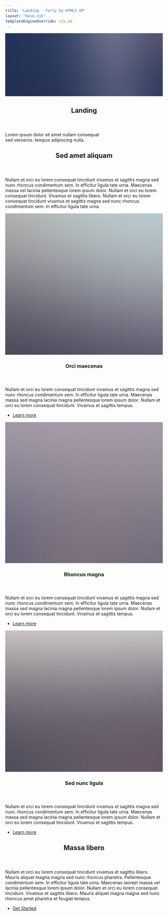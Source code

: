 ```yaml
---
title: "Landing - Forty by HTML5 UP"
layout: "base.njk"
templateEngineOverride: njk,md
---
```


<section id="banner" class="style2">
    <div class="inner">
        <span class="image">
            <img src="/assets/images/pic07.jpg" alt="" />
        </span>
        <header class="major">
            <h1>Landing</h1>
        </header>
        <div class="content">
            <p>Lorem ipsum dolor sit amet nullam consequat<br />
            sed veroeros. tempus adipiscing nulla.</p>
        </div>
    </div>
</section>
<div id="main">
<!-- One -->
    <section id="one">
        <div class="inner">
            <header class="major">
                <h2>Sed amet aliquam</h2>
            </header>
            <p>Nullam et orci eu lorem consequat tincidunt vivamus et sagittis magna sed nunc rhoncus condimentum sem. In efficitur ligula tate urna. Maecenas massa vel lacinia pellentesque lorem ipsum dolor. Nullam et orci eu lorem consequat tincidunt. Vivamus et sagittis libero. Nullam et orci eu lorem consequat tincidunt vivamus et sagittis magna sed nunc rhoncus condimentum sem. In efficitur ligula tate urna.</p>
        </div>
    </section>
<!-- Two -->
    <section id="two" class="spotlights">
        <section>
            <a href="generic.html" class="image">
                <img src="/assets/images/pic08.jpg" alt="" data-position="center center" />
            </a>
            <div class="content">
                <div class="inner">
                    <header class="major">
                        <h3>Orci maecenas</h3>
                    </header>
                    <p>Nullam et orci eu lorem consequat tincidunt vivamus et sagittis magna sed nunc rhoncus condimentum sem. In efficitur ligula tate urna. Maecenas massa sed magna lacinia magna pellentesque lorem ipsum dolor. Nullam et orci eu lorem consequat tincidunt. Vivamus et sagittis tempus.</p>
                    <ul class="actions">
                        <li><a href="generic.html" class="button">Learn more</a></li>
                    </ul>
                </div>
            </div>
        </section>
        <section>
            <a href="generic.html" class="image">
                <img src="/assets/images/pic09.jpg" alt="" data-position="top center" />
            </a>
            <div class="content">
                <div class="inner">
                    <header class="major">
                        <h3>Rhoncus magna</h3>
                    </header>
                    <p>Nullam et orci eu lorem consequat tincidunt vivamus et sagittis magna sed nunc rhoncus condimentum sem. In efficitur ligula tate urna. Maecenas massa sed magna lacinia magna pellentesque lorem ipsum dolor. Nullam et orci eu lorem consequat tincidunt. Vivamus et sagittis tempus.</p>
                    <ul class="actions">
                        <li><a href="generic.html" class="button">Learn more</a></li>
                    </ul>
                </div>
            </div>
        </section>
        <section>
            <a href="generic.html" class="image">
                <img src="/assets/images/pic10.jpg" alt="" data-position="25% 25%" />
            </a>
            <div class="content">
                <div class="inner">
                    <header class="major">
                        <h3>Sed nunc ligula</h3>
                    </header>
                    <p>Nullam et orci eu lorem consequat tincidunt vivamus et sagittis magna sed nunc rhoncus condimentum sem. In efficitur ligula tate urna. Maecenas massa sed magna lacinia magna pellentesque lorem ipsum dolor. Nullam et orci eu lorem consequat tincidunt. Vivamus et sagittis tempus.</p>
                    <ul class="actions">
                        <li><a href="generic.html" class="button">Learn more</a></li>
                    </ul>
                </div>
            </div>
        </section>
    </section>
    <!-- Three -->
    <section id="three">
        <div class="inner">
            <header class="major">
                <h2>Massa libero</h2>
            </header>
            <p>Nullam et orci eu lorem consequat tincidunt vivamus et sagittis libero. Mauris aliquet magna magna sed nunc rhoncus pharetra. Pellentesque condimentum sem. In efficitur ligula tate urna. Maecenas laoreet massa vel lacinia pellentesque lorem ipsum dolor. Nullam et orci eu lorem consequat tincidunt. Vivamus et sagittis libero. Mauris aliquet magna magna sed nunc rhoncus amet pharetra et feugiat tempus.</p>
            <ul class="actions">
                <li><a href="generic.html" class="button next">Get Started</a></li>
            </ul>
        </div>
    </section>
</div>
